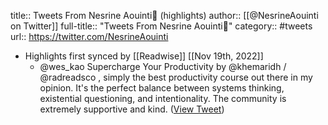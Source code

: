 title:: Tweets From Nesrine Aouinti💃 (highlights)
author:: [[@NesrineAouinti on Twitter]]
full-title:: "Tweets From Nesrine Aouinti💃"
category:: #tweets
url:: https://twitter.com/NesrineAouinti

- Highlights first synced by [[Readwise]] [[Nov 19th, 2022]]
	- @wes_kao Supercharge Your Productivity by @khemaridh / @radreadsco , simply the best productivity course out there in my opinion. It's the perfect balance between systems thinking, existential questioning, and intentionality. The community is extremely supportive and kind. ([View Tweet](https://twitter.com/NesrineAouinti/status/1400515151284015109))